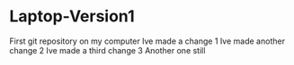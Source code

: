 # Laptop-Version1
First git repository on my computer
Ive made a change 1
Ive made another change 2
Ive made a third change 3
Another one still
